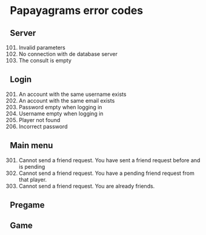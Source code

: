 # Papayagrams error codes

## Server
101. Invalid parameters
102. No connection with de database server
103. The consult is empty

## Login
201. An account with the same username exists
202. An account with the same email exists
203. Password empty when logging in
204. Username empty when logging in
205. Player not found
206. Incorrect password

## Main menu
301. Cannot send a friend request. You have sent a friend request before and is pending
302. Cannot send a friend request. You have a pending friend request from that player.
303. Cannot send a friend request. You are already friends.

## Pregame

## Game
